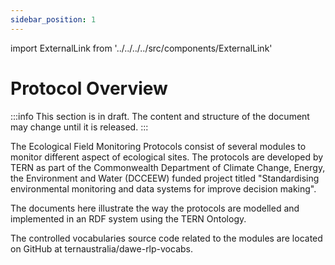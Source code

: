 ```yaml
---
sidebar_position: 1
---
```


import ExternalLink from '../../../../src/components/ExternalLink'

# Protocol Overview

:::info
This section is in draft. The content and structure of the document may change until it is released.
:::

The Ecological Field Monitoring Protocols consist of several modules to monitor different aspect of ecological sites. The protocols are developed by TERN as part of the Commonwealth Department of Climate Change, Energy, the Environment and Water (DCCEEW) funded project titled "Standardising environmental monitoring and data systems for improve decision making".

The documents here illustrate the way the protocols are modelled and implemented in an RDF system using the TERN Ontology.

The controlled vocabularies source code related to the modules are located on GitHub at <ExternalLink href="https://github.com/ternaustralia/dawe-rlp-vocabs">ternaustralia/dawe-rlp-vocabs</ExternalLink>.
